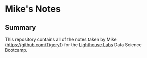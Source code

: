 # Mike's Notes

## Summary 

This repository contains all of the notes taken by Mike (https://github.com/Tigery1) for the [Lighthouse Labs](https://www.lighthouselabs.ca) Data Science Bootcamp.


